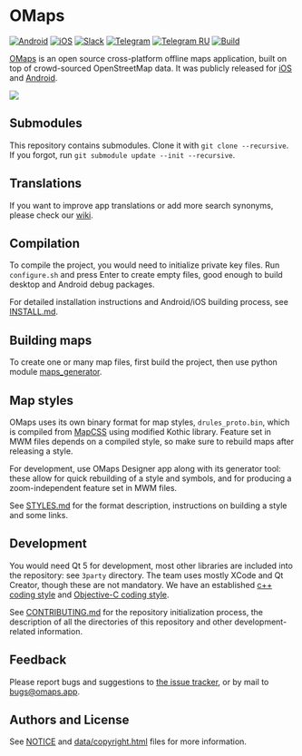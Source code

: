 # OMaps

[![Android][android-badge]][android-url]
[![iOS][ios-badge]][ios-url]
[![Slack][slack-badge]][slack-url]
[![Telegram][telegram-badge]][telegram-url]
[![Telegram RU][telegramru-badge]][telegramru-url]
[![Build][build-badge]][build-url]

[OMaps](https://omaps.app) is an open source cross-platform offline maps application,
built on top of crowd-sourced OpenStreetMap data. It was publicly released
for [iOS](https://itunes.apple.com/app/id510623322) and
[Android](https://play.google.com/store/apps/details?id=com.mapswithme.maps.pro).

![](docs/screenshots.jpg)

## Submodules

This repository contains submodules. Clone it with `git clone --recursive`. If you forgot,
run `git submodule update --init --recursive`.

## Translations

If you want to improve app translations or add more search synonyms, please check our [wiki](https://github.com/omapsapp/omapsapp/wiki).

## Compilation

To compile the project, you would need to initialize private key files. Run
`configure.sh` and press Enter to create empty files, good enough to build desktop
and Android debug packages.

For detailed installation instructions and Android/iOS building process,
see [INSTALL.md](https://github.com/omapsapp/omapsapp/tree/master/docs/INSTALL.md).

## Building maps

To create one or many map files, first build the project, then use python module [maps_generator](https://github.com/omapsapp/omapsapp/tree/master/tools/python/maps_generator).

## Map styles

OMaps uses its own binary format for map styles, `drules_proto.bin`, which is compiled from
[MapCSS](https://wiki.openstreetmap.org/wiki/MapCSS) using modified Kothic library.
Feature set in MWM files depends on a compiled style, so make sure to rebuild maps after
releasing a style.

For development, use OMaps Designer app along with its generator tool: these allow
for quick rebuilding of a style and symbols, and for producing a zoom-independent
feature set in MWM files.

See [STYLES.md](https://github.com/omapsapp/omapsapp/tree/master/docs/STYLES.md) for the
format description, instructions on building a style and some links.

## Development

You would need Qt 5 for development, most other libraries are included into the
repository: see `3party` directory. The team uses mostly XCode and Qt Creator,
though these are not mandatory. We have an established
[c++ coding style](https://github.com/omapsapp/omapsapp/blob/master/docs/CPP_STYLE.md) and [Objective-C coding style](https://github.com/omapsapp/omapsapp/blob/master/docs/OBJC_STYLE.md).

See [CONTRIBUTING.md](https://github.com/omapsapp/omapsapp/blob/master/docs/CONTRIBUTING.md)
for the repository initialization process, the description of all the directories
of this repository and other development-related information.

## Feedback

Please report bugs and suggestions to [the issue tracker](https://github.com/omapsapp/omapsapp/issues),
or by mail to bugs@omaps.app.

## Authors and License

See [NOTICE](https://github.com/omapsapp/omapsapp/blob/master/NOTICE)
and [data/copyright.html](http://htmlpreview.github.io/?https://github.com/omapsapp/omapsapp/blob/master/data/copyright.html) files for more information.

[android-badge]: https://img.shields.io/badge/Android-Beta-green.svg?style=flat
[android-url]: https://appdistribution.firebase.dev/i/4fa64e2439ca20ff
[ios-badge]: https://img.shields.io/badge/iOS-Shortlist-white.svg?style=flat
[ios-url]: https://docs.google.com/forms/d/e/1FAIpQLSeugR3rxsOpGS4nbq-0726kHKd8qDZAFgTsfWxWIwDf4sfcYQ/viewform
[slack-badge]: https://img.shields.io/badge/Slack-Community-yellow.svg?style=flat
[slack-url]: https://slack.omaps.app/
[telegram-badge]: https://img.shields.io/badge/Telegram-Group-blue.svg?style=flat
[telegram-url]: https://t.me/omaps
[telegramru-badge]: https://img.shields.io/badge/Telegram-Group_RU-red.svg?style=flat
[telegramru-url]: https://t.me/omaps_ru
[build-badge]: https://github.com/omapsapp/omapsapp/workflows/Check/badge.svg?branch=master
[build-url]: https://github.com/omapsapp/omapsapp/actions
